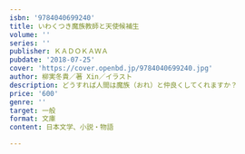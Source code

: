 ```yaml
---
isbn: '9784040699240'
title: いわくつき魔族教師と天使候補生
volume: ''
series: ''
publisher: ＫＡＤＯＫＡＷＡ
pubdate: '2018-07-25'
cover: 'https://cover.openbd.jp/9784040699240.jpg'
author: 柳実冬貴／著 Xin／イラスト
description: どうすれば人間は魔族（おれ）と仲良くしてくれますか？
price: '600'
genre: ''
target: 一般
format: 文庫
content: 日本文学、小説・物語

---
```

